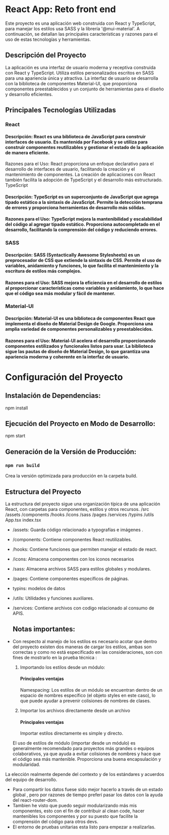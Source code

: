 # React App: Reto front end 

Este proyecto es una aplicación web construida con React y  TypeScript, para manejar los estilos usa  SASS y la librería '@mui-material'. A continuación, se detallan las principales características y razones para el uso de estas tecnologías y herramientas.

## Descripción del Proyecto

La aplicación es una interfaz de usuario moderna y receptiva construida con React y TypeScript. Utiliza estilos personalizados escritos en SASS para una apariencia única y atractiva. La interfaz de usuario se desarrolla con la biblioteca de componentes Material-UI, que proporciona componentes preestablecidos y un conjunto de herramientas para el diseño y desarrollo eficientes. 

## Principales Tecnologías Utilizadas

### React
#### Descripción: React es una biblioteca de JavaScript para construir interfaces de usuario. Es mantenida por Facebook y se utiliza para construir componentes reutilizables y gestionar el estado de la aplicación de manera eficiente.
Razones para el Uso: React proporciona un enfoque declarativo para el desarrollo de interfaces de usuario, facilitando la creación y el mantenimiento de componentes. La creación de aplicaciones con React también facilita la adopción de TypeScript y el desarrollo más estructurado.
TypeScript
#### Descripción: TypeScript es un superconjunto de JavaScript que agrega tipado estático a la sintaxis de JavaScript. Permite la detección temprana de errores y proporciona herramientas de desarrollo más sólidas.
#### Razones para el Uso: TypeScript mejora la mantenibilidad y escalabilidad del código al agregar tipado estático. Proporciona autocompletado en el desarrollo, facilitando la comprensión del código y reduciendo errores.

### SASS
#### Descripción: SASS (Syntactically Awesome Stylesheets) es un preprocesador de CSS que extiende la sintaxis de CSS. Permite el uso de variables, anidamiento y funciones, lo que facilita el mantenimiento y la escritura de estilos más complejos.
#### Razones para el Uso: SASS mejora la eficiencia en el desarrollo de estilos al proporcionar características como variables y anidamiento, lo que hace que el código sea más modular y fácil de mantener.

### Material-UI
#### Descripción: Material-UI es una biblioteca de componentes React que implementa el diseño de Material Design de Google. Proporciona una amplia variedad de componentes personalizables y preestablecidos.
#### Razones para el Uso: Material-UI acelera el desarrollo proporcionando componentes estilizados y funcionales listos para usar. La biblioteca sigue las pautas de diseño de Material Design, lo que garantiza una apariencia moderna y coherente en la interfaz de usuario.

# Configuración del Proyecto

## Instalación de Dependencias:
npm install

## Ejecución del Proyecto en Modo de Desarrollo:
npm start
## Generación de la Versión de Producción:

### `npm run build`
Crea la versión optimizada para producción en la carpeta build.

## Estructura del Proyecto
La estructura del proyecto sigue una organización típica de una aplicación React, con carpetas para componentes, estilos y otros recursos.
/src
  /assets
  /components
  /hooks
  /icons
  /sass
  /pages
  /services
  /typins
  /utils
  App.tsx
  index.tsx
  
- /assets: Guarda código relacionado a typografías e imágenes .   
- /components: Contiene componentes React reutilizables.
- /hooks: Contiene funciones que permiten manejar el estado de react.
- /icons: Almacena componentes con los iconos necesarios 
- /sass: Almacena archivos SASS para estilos globales y modulares.
- /pages: Contiene componentes específicos de páginas.
- typins: modelos de datos 
- /utils: Utilidades y funciones auxiliares.
- /services: Contiene archivos con codigo relacionado al consumo de APIS.

  ## Notas importantes:
- Con respecto al manejo de los estilos es necesario acotar que dentro del proyecto existen dos maneras de cargar los estilos, ambas son correctas y como no está especificado en las consideraciones, son con fines de mostrarlo en la prueba técnica :

  1. Importando los estilos desde un módulo:
     #### Principales ventajas
       Namespacing: Los estilos de un módulo se encuentran dentro de un espacio de nombres específico (el objeto styles en este caso), lo que puede ayudar a prevenir colisiones de 
       nombres de clases.
     
  2. Importar los archivos directamente desde un archivo
     #### Principales ventajas
       Importar estilos directamente es simple y directo.

  El uso de estilos de módulo (importar desde un módulo) es generalmente recomendado para proyectos más grandes o equipos colaborativos, ya que ayuda a evitar colisiones de nombres y hace que el código sea más mantenible. Proporciona una buena encapsulación y modularidad.
   
La elección realmente depende del contexto y de los estándares y acuerdos del equipo de desarrollo.

- Para compartir los datos fuese sido mejor hacerlo a través de un estado global , pero por razones de tiempo preferí pasar los datos con la ayuda del react-router-dom.
- Tambien he visto que puedo seguir modularizando más mis componentes, esto con el fin de contribuir al clean code, hacer mantenibles los componentes y por su puesto que facilite la comprensión del código para otros devs.
- El entorno de pruebas unitarias esta listo para empezar a realizarlas.
  






